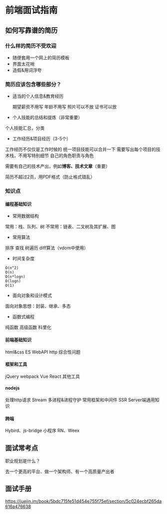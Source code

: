 # 前端面试指南

## 如何写靠谱的简历

### 什么样的简历不受欢迎

* 随便套用一个网上的简历模板
* 界面太花哨
* 造假&用词浮夸

### 简历应该包含哪些部分？

* 适当的个人信息&教育经历

  期望薪资不用写
  年龄不用写
  照片可以不放
  证书可以放

* 个人技能的总结和提炼（非常重要）

个人技能汇总，分类

* 工作经历&项目经历（3-5个）

工作经历不仅仅是工作时候的
统一项目技能可以合并一下
需要写出每个项目的技术栈，不用写特别细节
自己的角色职责与角色

需要有自己的技术产出，例如**博客、技术文章**（重要）

简历不超过2页，用PDF格式（防止格式错乱）

### 知识点

#### 编程基础知识

* 常用数据结构

常用：栈、队列、树
不常用：链表、二叉树及其扩展、图

* 常用算法

排序
查找
树遍历
diff算法（vdom中使用）

* 时间复杂度

```
O(n^2)
O(n)
O(n*logn)
O(logn)
O(1)
```

* 面向对象和设计模式

面向对象思想：封装、继承、多态


* 函数式编程

纯函数
高级函数
科里化


#### 前端基础知识

html&css
ES
WebAPI
http
综合性问题

#### 框架和工具

jQuery
webpack
Vue
React
其他工具

#### nodejs

处理http请求
Stream
多进程&进程守护
常用框架和中间件
SSR
Server端通用知识

#### 跨端

Hybird、js-bridge
小程序
RN、Weex

## 面试常考点

职业规划是什么？

去一个更高的平台、做一个架构师、有一个高质量产出者

## 面试手册

https://juejin.im/book/5bdc715fe51d454e755f75ef/section/5c024ecbf265da616a476638

